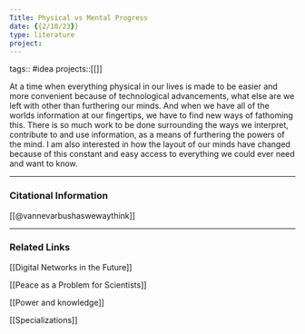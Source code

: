 ```yaml
---
Title: Physical vs Mental Progress
date: {{2/10/23}}
type: literature
project:
---
```

tags:: #idea
projects::[[]]

At a time when everything physical in our lives is made to be easier and more convenient because of technological advancements, what else are we left with other than furthering our minds. And when we have all of the worlds information at our fingertips, we have to find new ways of fathoming this. There is so much work to be done surrounding the ways we interpret, contribute to and use information, as a means of furthering the powers of the mind. I am also interested in how the layout of our minds have changed because of this constant and easy access to everything we could ever need and want to know. 

---
### Citational Information

[[@vannevarbushaswewaythink]]

---

### Related Links

[[Digital Networks in the Future]]

[[Peace as a Problem for Scientists]]

[[Power and knowledge]]

[[Specializations]]